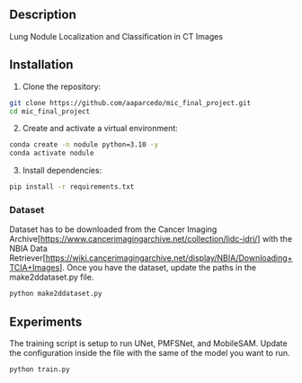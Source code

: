 ## Description
Lung Nodule Localization and Classification in CT Images

## Installation
1. Clone the repository:
```bash
git clone https://github.com/aaparcedo/mic_final_project.git
cd mic_final_project
```

2. Create and activate a virtual environment:
```bash
conda create -n nodule python=3.10 -y
conda activate nodule
```

3. Install dependencies:
```bash
pip install -r requirements.txt
```

### Dataset
Dataset has to be downloaded from the Cancer Imaging Archive[https://www.cancerimagingarchive.net/collection/lidc-idri/] with the NBIA Data Retriever[https://wiki.cancerimagingarchive.net/display/NBIA/Downloading+TCIA+Images].
Once you have the dataset, update the paths in the make2ddataset.py file.
```bash
python make2ddataset.py
```

## Experiments
The training script is setup to run UNet, PMFSNet, and MobileSAM. Update the configuration inside the file with the same of the model you want to run.
```bash
python train.py
```

